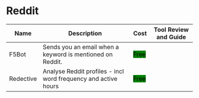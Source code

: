 # Reddit

| Name | Description | Cost | Tool Review and Guide |
| --- | --- | --- | --- |
| F5Bot | Sends you an email when a keyword is mentioned on Reddit. | <mark style="background-color:green;">Free</mark> |  |
| Redective | Analyse Reddit profiles - incl word frequency and active hours | <mark style="background-color:green;">Free</mark> |  |